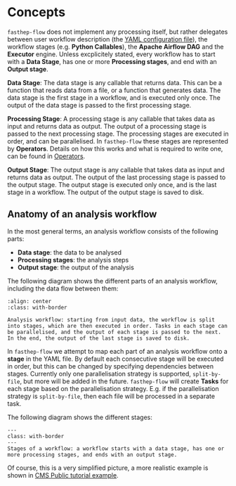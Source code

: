 # Concepts

`fasthep-flow` does not implement any processing itself, but rather delegates
between user workflow description (the
[YAML configuration file](./configuration.md)), the workflow stages (e.g.
**Python Callables**), the **Apache Airflow DAG** and the **Executor** engine.
Unless excplicitely stated, every workflow has to start with a **Data Stage**,
has one or more **Processing stages**, and end with an **Output stage**.

**Data Stage**: The data stage is any callable that returns data. This can be a
function that reads data from a file, or a function that generates data. The
data stage is the first stage in a workflow, and is executed only once. The
output of the data stage is passed to the first processing stage.

**Processing Stage**: A processing stage is any callable that takes data as
input and returns data as output. The output of a processing stage is passed to
the next processing stage. The processing stages are executed in order, and can
be parallelised. In `fasthep-flow` these stages are represented by
**Operators**. Details on how this works and what is required to write one, can
be found in [Operators](./operators.md).

**Output Stage**: The output stage is any callable that takes data as input and
returns data as output. The output of the last processing stage is passed to the
output stage. The output stage is executed only once, and is the last stage in a
workflow. The output of the output stage is saved to disk.

## Anatomy of an analysis workflow

In the most general terms, an analysis workflow consists of the following parts:

- **Data stage**: the data to be analysed
- **Processing stages**: the analysis steps
- **Output stage**: the output of the analysis

The following diagram shows the different parts of an analysis workflow,
including the data flow between them:

```{figure} /images/analysis_workflow.png
:align: center
:class: with-border

Analysis workflow: starting from input data, the workflow is split into stages, which are then executed in order. Tasks in each stage can be parallelised, and the output of each stage is passed to the next. In the end, the output of the last stage is saved to disk.
```

In `fasthep-flow` we attempt to map each part of an analysis workflow onto a
**stage** in the YAML file. By default each consecutive stage will be executed
in order, but this can be changed by specifying dependencies between stages.
Currently only one parallelisation strategy is supported, `split-by-file`, but
more will be added in the future. `fasthep-flow` will create **Tasks** for each
stage based on the parallelisation strategy. E.g. if the parallelisation
strategy is `split-by-file`, then each file will be processed in a separate
task.

The following diagram shows the different stages:

```{figure} /images/workflow_stages.png
---
class: with-border
---
Stages of a workflow: a workflow starts with a data stage, has one or more processing stages, and ends with an output stage.
```

Of course, this is a very simplified picture, a more realistic example is shown
in [CMS Public tutorial example](./examples/cms_pub_example.md).
